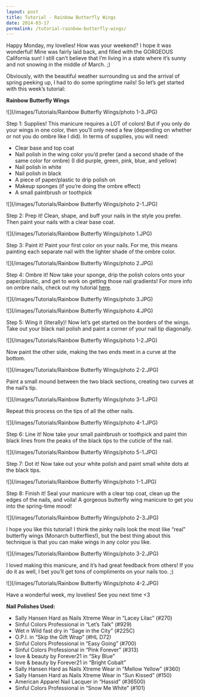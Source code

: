 ```yaml
---
layout: post
title: Tutorial - Rainbow Butterfly Wings
date: 2014-03-17
permalink: /tutorial-rainbow-butterfly-wings/
---
```

Happy Monday, my lovelies! How was your weekend? I hope it was wonderful! Mine was fairly laid back, and filled with the GORGEOUS California sun! I still can’t believe that I’m living in a state where it’s sunny and not snowing in the middle of March. ;)

Obviously, with the beautiful weather surrounding us and the arrival of spring peeking up, I had to do some springtime nails! So let’s get started with this week’s tutorial:

**Rainbow Butterfly Wings**

![](/images/Tutorials/Rainbow Butterfly Wings/photo 1-3.JPG)

Step 1: Supplies! This manicure requires a LOT of colors! But if you only do your wings in one color, then you’ll only need a few (depending on whether or not you do ombre like I did). In terms of supplies, you will need:

- Clear base and top coat
- Nail polish in the wing color you’d prefer (and a second shade of the same color for ombre) (I did purple, green, pink, blue, and yellow)
- Nail polish in white
- Nail polish in black
- A piece of paper/plastic to drip polish on
- Makeup sponges (if you’re doing the ombre effect)
- A small paintbrush or toothpick

![](/images/Tutorials/Rainbow Butterfly Wings/photo 2-1.JPG)

Step 2: Prep it! Clean, shape, and buff your nails in the style you prefer. Then paint your nails with a clear base coat.

![](/images/Tutorials/Rainbow Butterfly Wings/photo 1.JPG)

Step 3: Paint it! Paint your first color on your nails. For me, this means painting each separate nail with the lighter shade of the ombre color.

![](/images/Tutorials/Rainbow Butterfly Wings/photo 2.JPG)

Step 4: Ombre it! Now take your sponge, drip the polish colors onto your paper/plastic, and get to work on getting those nail gradients! For more info on ombre nails, check out my tutorial [here](http://nailsfornickels.com/tutorial-ombre-fall-colors/).

![](/images/Tutorials/Rainbow Butterfly Wings/photo 3.JPG)

![](/images/Tutorials/Rainbow Butterfly Wings/photo 4.JPG)

Step 5: Wing it (literally)! Now let’s get started on the borders of the wings. Take out your black nail polish and paint a corner of your nail tip diagonally.

![](/images/Tutorials/Rainbow Butterfly Wings/photo 1-2.JPG)

Now paint the other side, making the two ends meet in a curve at the bottom.

![](/images/Tutorials/Rainbow Butterfly Wings/photo 2-2.JPG)

Paint a small mound between the two black sections, creating two curves at the nail’s tip.

![](/images/Tutorials/Rainbow Butterfly Wings/photo 3-1.JPG)

Repeat this process on the tips of all the other nails.

![](/images/Tutorials/Rainbow Butterfly Wings/photo 4-1.JPG)

Step 6: Line it! Now take your small paintbrush or toothpick and paint thin black lines from the peaks of the black tips to the cuticle of the nail.

![](/images/Tutorials/Rainbow Butterfly Wings/photo 5-1.JPG)

Step 7: Dot it! Now take out your white polish and paint small white dots at the black tips.

![](/images/Tutorials/Rainbow Butterfly Wings/photo 1-1.JPG)

Step 8: Finish it! Seal your manicure with a clear top coat, clean up the edges of the nails, and voila! A gorgeous butterfly wing manicure to get you into the spring-time mood!

![](/images/Tutorials/Rainbow Butterfly Wings/photo 2-3.JPG)

I hope you like this tutorial! I think the pinky nails look the most like “real” butterfly wings (Monarch butterflies!), but the best thing about this technique is that you can make wings in any color you like.

![](/images/Tutorials/Rainbow Butterfly Wings/photo 3-2.JPG)

I loved making this manicure, and it’s had great feedback from others! If you do it as well, I bet you’ll get tons of compliments on your nails too. ;)

![](/images/Tutorials/Rainbow Butterfly Wings/photo 4-2.JPG)

Have a wonderful week, my lovelies! See you next time <3

**Nail Polishes Used:**

- Sally Hansen Hard as Nails Xtreme Wear in “Lacey Lilac” (#270)
- Sinful Colors Professional in “Let’s Talk” (#929)
- Wet n Wild fast dry in “Sage in the City” (#225C)
- O.P.I. in “Skip the Gift Wrap” (#HL D72)
- Sinful Colors Professional in “Easy Going” (#700)
- Sinful Colors Professional in “Pink Forever” (#313)
- love & beauty by Forever21 in “Sky Blue”
- love & beauty by Forever21 in “Bright Cobalt”
- Sally Hansen Hard as Nails Xtreme Wear in “Mellow Yellow” (#360)
- Sally Hansen Hard as Nails Xtreme Wear in “Sun Kissed” (#150)
- American Apparel Nail Lacquer in “Hassid” (#36500)
- Sinful Colors Professional in “Snow Me White” (#101)